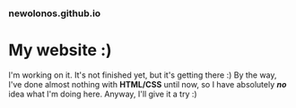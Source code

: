 ### newolonos.github.io
# My website :)
I'm working on it. It's not finished yet, but it's getting there :)
By the way, I've done almost nothing with **HTML/CSS** until now, so I have absolutely ***no*** idea what I'm doing here.
Anyway, I'll give it a try :)

